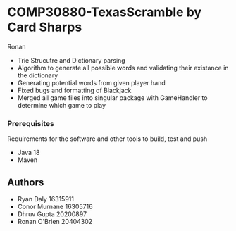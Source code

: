 # COMP30880-TexasScramble by Card Sharps

Ronan
 - Trie Strucutre and Dictionary parsing
 - Algorithm to generate all possible words and validating their existance in the dictionary
 - Generating potential words from given player hand
 - Fixed bugs and formatting of Blackjack
 - Merged all game files into singular package with GameHandler to determine which game to play

### Prerequisites

Requirements for the software and other tools to build, test and push 
- Java 18
- Maven


## Authors

- Ryan Daly                    16315911
- Conor Murnane                16305716
- Dhruv Gupta                  20200897
- Ronan O'Brien                20404302
